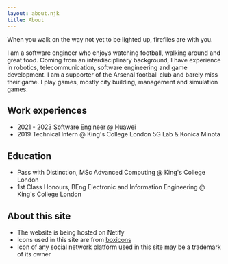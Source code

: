```yaml
---
layout: about.njk
title: About
---
```


<div class="info-notice">
	When you walk on the way not yet to be lighted up, fireflies are with you.
</div>


I am a software engineer who enjoys watching football, walking around and great food. Coming from an interdisciplinary background, I have experience in robotics, telecommunication, software engineering and game development. I am a supporter of the Arsenal football club and barely miss their game. I play games, mostly city building, management and simulation games. 


## Work experiences
- 2021 - 2023  Software Engineer @ Huawei 
- 2019 Technical Intern @ King's College London 5G Lab & Konica Minota


## Education 
- Pass with Distinction, MSc Advanced Computing @ King's College London
- 1st Class Honours, BEng Electronic and Information Engineering @ King's College London



## About this site 
- The website is being hosted on Netify
- Icons used in this site are from [boxicons](https://github.com/atisawd/boxicons)
- Icon of any social network platform used in this site may be a trademark of its owner


<!-- <div class="info-notice">
	This theme is named <b>The peaceful place you see firefly</b>
</div> -->
<!-- <div class="normal-notice">
	This website is inspired by the Cactus White designed by <a href="https://github.com/probberechts">PROBBERECHTS</a>
</div> -->


